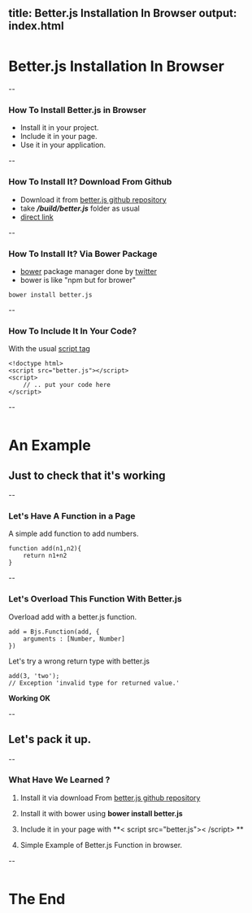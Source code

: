 title: Better.js Installation In Browser
output: index.html
--

<style>.slide-content{width: 1024px;}</style>
<style>.slide-content pre code {font-size:160%;}</style>
<style>.slide-content pre {background-color:lightgrey;}</style>
<style>.slide-content code {font-size:120%;}</style>
<style>h1 {margin-top:50px;}</style>
<base target='_blank'/>

# Better.js Installation In Browser

--

### How To Install Better.js in Browser

* Install it in your project.
* Include it in your page.
* Use it in your application.

--

### How To Install It? Download From Github

* Download it from [better.js github repository](http://github.com/jeromeetienne/better.js/)
* take ***/build/better.js*** folder as usual
* [direct link](https://raw.githubusercontent.com/jeromeetienne/better.js/master/build/better.js)

--

### How To Install It? Via Bower Package

* [bower](http://bower.io) package manager 
done by [twitter](http://twitter.com)
* bower is like "npm but for brower"

```
bower install better.js
```

--

### How To Include It In Your Code?

With the usual [script tag](https://developer.mozilla.org/en/docs/Web/HTML/Element/script)

```
<!doctype html>
<script src="better.js"></script>
<script>
    // .. put your code here
</script>
```
--

# An Example
## Just to check that it's working

--

### Let's Have A Function in a Page

A simple add function to add numbers.

```
function add(n1,n2){
    return n1+n2
}
```

--

### Let's Overload This Function With Better.js

Overload add with a better.js function.

```
add = Bjs.Function(add, {
    arguments : [Number, Number]
})
```

Let's try a wrong return type with better.js

```
add(3, 'two');
// Exception 'invalid type for returned value.'
```

**Working OK**

--

## Let's pack it up.

--

### What Have We Learned ?

1. Install it via download From [better.js github repository](http://github.com/jeromeetienne/better.js/)

1. Install it with bower using **bower install better.js**

1. Include it in your page with **< script src="better.js">< /script> **

1. Simple Example of Better.js Function in browser.

--

# The End

